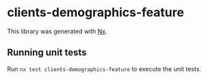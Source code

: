 # clients-demographics-feature

This library was generated with [Nx](https://nx.dev).

## Running unit tests

Run `nx test clients-demographics-feature` to execute the unit tests.
